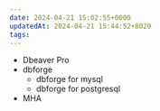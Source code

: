 ```yaml
---
date: 2024-04-21 15:02:55+0000
updatedAt: 2024-04-21 15:44:52+8020
tags: 
---
```

- Dbeaver Pro
- dbforge
	- dbforge for mysql
	- dbforge for postgresql
- MHA